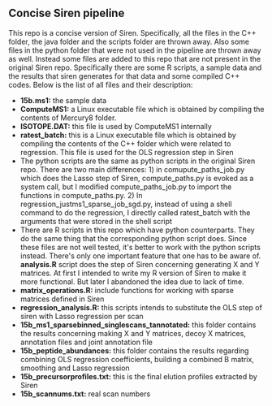 ## Concise Siren pipeline

This repo is a concise version of Siren. Specifically, all the files in the C++ folder, the java folder and the scripts folder are thrown away. Also some files in the python folder that were not used in the pipeline are thrown away as well. Instead some files are added to this repo that are not present in the original Siren repo. Specifically there are some R scripts, a sample data and the results that siren generates for that data and some compiled C++ codes. Below is the list of all files and their description:
* **15b.ms1:** the sample data
* **ComputeMS1:** a Linux executable file which is obtained by compiling the contents of Mercury8 folder.
* **ISOTOPE.DAT:** this file is used by ComputeMS1 internally
* **ratest_batch:** this is a Linux executable file which is obtained by compiling the contents of the C++ folder which were related to regression. This file is used for the OLS regression step in Siren
* The python scripts are the same as python scripts in the original Siren repo. There are two main differences: 1) in comupute_paths_job.py which does the Lasso step of Siren, compute_paths.py is evoked as a system call, but I modified compute_paths_job.py to import the functions in compute_paths.py. 2) In regression_justms1_sparse_job_sgd.py, instead of using a shell command to do the regression, I directly called ratest_batch with the arguments that were stored in the shell script
* There are R scripts in this repo which have python counterparts. They do the same thing that the corresponding python script does. Since these files are not well tested, it's better to work with the python scripts instead. There's only one important feature that one has to be aware of. **analysis.R** script does the step of Siren concerning generating X and Y matrices. At first I intended to write my R version of Siren to make it more functional. But later I abandoned the idea due to lack of time.
* **matrix_operations.R:** include functions for working with sparse matrices defined in Siren
* **regression_analysis.R:** this scripts intends to substitute the OLS step of siren with Lasso regression per scan
* **15b_ms1_sparsebinned_singlescans_tannotated:** this folder contains the results concerning making X and Y matrices, decoy X matrices, annotation files and joint annotation file
* **15b_peptide_abundances:** this folder contains the results regarding combining OLS regression coefficients, building a combined B matrix, smoothing and Lasso regression
* **15b_precursorprofiles.txt:** this is the final elution profiles extracted by Siren
* **15b_scannums.txt:** real scan numbers